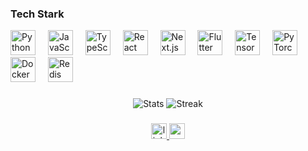 ### Tech Stark
<div align="left">
  <!-- Core Stack -->
  <img src="https://cdn.jsdelivr.net/gh/devicons/devicon/icons/python/python-original.svg" height="40" title="Python" />
  <img width="12" />
  <img src="https://cdn.jsdelivr.net/gh/devicons/devicon/icons/javascript/javascript-original.svg" height="40" title="JavaScript" />
  <img width="12" />
  <img src="https://cdn.jsdelivr.net/gh/devicons/devicon/icons/typescript/typescript-original.svg" height="40" title="TypeScript" />
  <img width="12" />
  <img src="https://cdn.jsdelivr.net/gh/devicons/devicon/icons/react/react-original.svg" height="40" title="React" />
  <img width="12" />
  <img src="https://cdn.jsdelivr.net/gh/devicons/devicon/icons/nextjs/nextjs-original.svg" height="40" title="Next.js" />
  <img width="12" />
  <img src="https://cdn.jsdelivr.net/gh/devicons/devicon/icons/flutter/flutter-original.svg" height="40" title="Flutter" />
  
  <!-- AI/ML -->
  <img width="12" />
  <img src="https://cdn.jsdelivr.net/gh/devicons/devicon/icons/tensorflow/tensorflow-original.svg" height="40" title="TensorFlow" />
  <img width="12" />
  <img src="https://cdn.jsdelivr.net/gh/devicons/devicon/icons/pytorch/pytorch-original.svg" height="40" title="PyTorch" />
  
  <!-- DevOps -->
  <img width="12" />
  <img src="https://cdn.jsdelivr.net/gh/devicons/devicon/icons/docker/docker-original.svg" height="40" title="Docker" />
  <img width="12" />
  <img src="https://cdn.jsdelivr.net/gh/devicons/devicon/icons/redis/redis-original.svg" height="40" title="Redis" />
</div>

###

<div align="center">
  <img src="https://github-readme-stats.vercel.app/api?username=pathsonthego&theme=dark&show_icons=true&include_all_commits=true&count_private=true&hide_border=true" alt="Stats" />
  <img src="https://github-readme-streak-stats.herokuapp.com/?user=pathsonthego&theme=dark&hide_border=true" alt="Streak" />
</div>

###

<div align="center">
  <a href="https://linkedin.com/in/ruperth-nyagesoa" target="_blank">
    <img src="https://img.shields.io/badge/LinkedIn-0077B5?style=for-the-badge&logo=linkedin&logoColor=white" height="25" alt="linkedin"  />
  </a>
  <a href="https://ruperthjr.me" target="_blank">
    <img src="https://img.shields.io/badge/Portfolio-%23000000.svg?style=for-the-badge&logo=firefox&logoColor=#FF7139" height="25" alt="portfolio" />
  </a>
</div>

###
